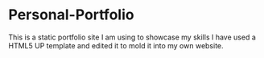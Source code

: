 # Personal-Portfolio
This is a static portfolio site I am using to showcase my skills
I have used a HTML5 UP template and edited it to mold it into my own website. 
